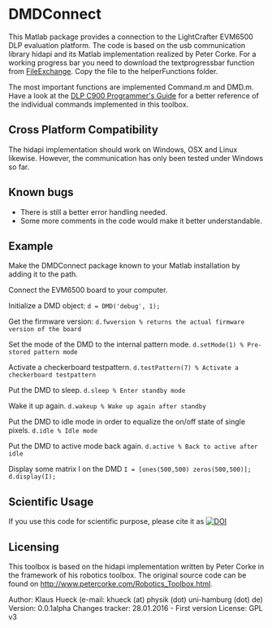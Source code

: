 # DMDConnect
This Matlab package provides a connection to the LightCrafter EVM6500 DLP evaluation platform. 
The code is based on the usb communication library hidapi and its Matlab implementation realized by Peter Corke. 
For a working progress bar you need to download the textprogressbar function from [FileExchange](http://www.mathworks.com/matlabcentral/fileexchange/28067-text-progress-bar). Copy the file to the helperFunctions folder. 

The most important functions are implemented Command.m and DMD.m. Have a look at the [DLP C900 Programmer's Guide](http://www.ti.com/lit/ug/dlpu018b/dlpu018b.pdf)
for a better reference of the individual commands implemented in this toolbox. 

## Cross Platform Compatibility
The hidapi implementation should work on Windows, OSX and Linux likewise. However, the communication has only been tested under Windows so far. 

## Known bugs
* There is still a better error handling needed.
* Some more comments in the code would make it better understandable. 

## Example
Make the DMDConnect package known to your Matlab installation by adding it to the path. 

Connect the EVM6500 board to your computer. 

Initialize a DMD object:
`d = DMD('debug', 1);`

Get the firmware version:
`d.fwversion % returns the actual firmware version of the board`

Set the mode of the DMD to the internal pattern mode.
`d.setMode(1) % Pre-stored pattern mode`

Activate a checkerboard testpattern.
`d.testPattern(7) % Activate a checkerboard testpattern`

Put the DMD to sleep. 
`d.sleep % Enter standby mode`

Wake it up again.
`d.wakeup % Wake up again after standby`

Put the DMD to idle mode in order to equalize the on/off state of single pixels.
`d.idle % Idle mode`

Put the DMD to active mode back again. 
`d.active % Back to active after idle`

Display some matrix I on the DMD
`I = [ones(500,500) zeros(500,500)];`
`d.display(I);`

## Scientific Usage
If you use this code for scientific purpose, please cite it as [![DOI](https://zenodo.org/badge/20887/deichrenner/DMDConnect.svg)](https://zenodo.org/badge/latestdoi/20887/deichrenner/DMDConnect)



## Licensing
This toolbox is based on the hidapi implementation written by Peter Corke
in the framework of his robotics toolbox. The original source code can be
found on http://www.petercorke.com/Robotics_Toolbox.html.

Author: Klaus Hueck (e-mail: khueck (at) physik (dot) uni-hamburg (dot) de)
Version: 0.0.1alpha
Changes tracker:  28.01.2016  - First version
License: GPL v3
